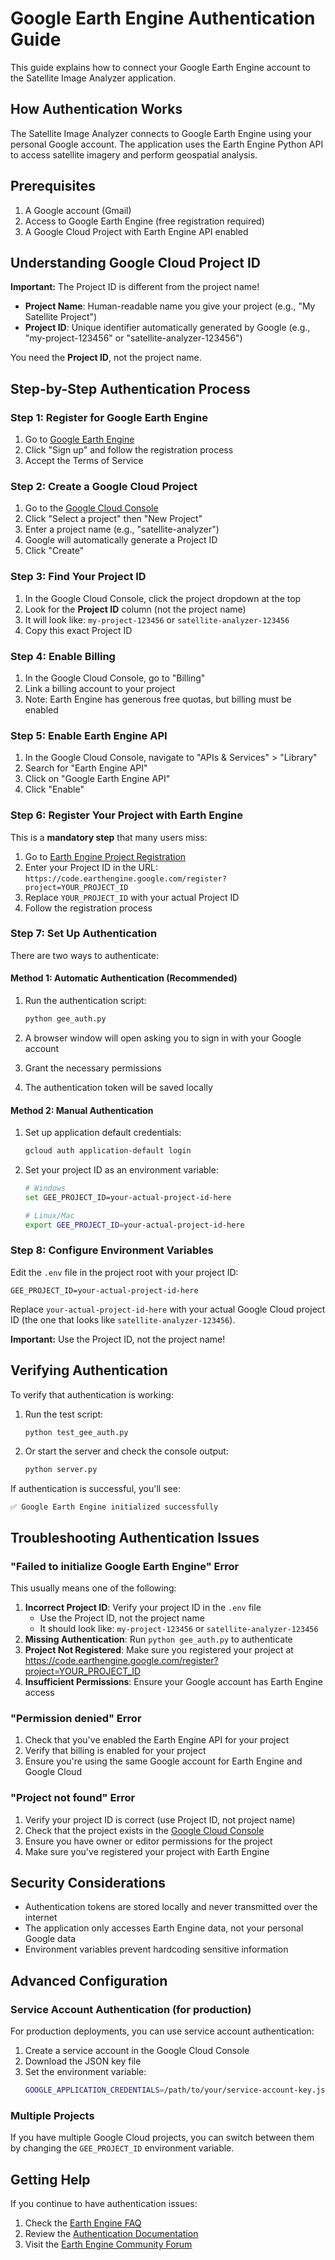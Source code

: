 # Google Earth Engine Authentication Guide

This guide explains how to connect your Google Earth Engine account to the Satellite Image Analyzer application.

## How Authentication Works

The Satellite Image Analyzer connects to Google Earth Engine using your personal Google account. The application uses the Earth Engine Python API to access satellite imagery and perform geospatial analysis.

## Prerequisites

1. A Google account (Gmail)
2. Access to Google Earth Engine (free registration required)
3. A Google Cloud Project with Earth Engine API enabled

## Understanding Google Cloud Project ID

**Important:** The Project ID is different from the project name!

- **Project Name**: Human-readable name you give your project (e.g., "My Satellite Project")
- **Project ID**: Unique identifier automatically generated by Google (e.g., "my-project-123456" or "satellite-analyzer-123456")

You need the **Project ID**, not the project name.

## Step-by-Step Authentication Process

### Step 1: Register for Google Earth Engine

1. Go to [Google Earth Engine](https://earthengine.google.com/)
2. Click "Sign up" and follow the registration process
3. Accept the Terms of Service

### Step 2: Create a Google Cloud Project

1. Go to the [Google Cloud Console](https://console.cloud.google.com/)
2. Click "Select a project" then "New Project"
3. Enter a project name (e.g., "satellite-analyzer")
4. Google will automatically generate a Project ID
5. Click "Create"

### Step 3: Find Your Project ID

1. In the Google Cloud Console, click the project dropdown at the top
2. Look for the **Project ID** column (not the project name)
3. It will look like: `my-project-123456` or `satellite-analyzer-123456`
4. Copy this exact Project ID

### Step 4: Enable Billing

1. In the Google Cloud Console, go to "Billing"
2. Link a billing account to your project
3. Note: Earth Engine has generous free quotas, but billing must be enabled

### Step 5: Enable Earth Engine API

1. In the Google Cloud Console, navigate to "APIs & Services" > "Library"
2. Search for "Earth Engine API"
3. Click on "Google Earth Engine API"
4. Click "Enable"

### Step 6: Register Your Project with Earth Engine

This is a **mandatory step** that many users miss:

1. Go to [Earth Engine Project Registration](https://code.earthengine.google.com/register)
2. Enter your Project ID in the URL: 
   `https://code.earthengine.google.com/register?project=YOUR_PROJECT_ID`
3. Replace `YOUR_PROJECT_ID` with your actual Project ID
4. Follow the registration process

### Step 7: Set Up Authentication

There are two ways to authenticate:

#### Method 1: Automatic Authentication (Recommended)

1. Run the authentication script:
   ```bash
   python gee_auth.py
   ```

2. A browser window will open asking you to sign in with your Google account
3. Grant the necessary permissions
4. The authentication token will be saved locally

#### Method 2: Manual Authentication

1. Set up application default credentials:
   ```bash
   gcloud auth application-default login
   ```

2. Set your project ID as an environment variable:
   ```bash
   # Windows
   set GEE_PROJECT_ID=your-actual-project-id-here
   
   # Linux/Mac
   export GEE_PROJECT_ID=your-actual-project-id-here
   ```

### Step 8: Configure Environment Variables

Edit the `.env` file in the project root with your project ID:

```
GEE_PROJECT_ID=your-actual-project-id-here
```

Replace `your-actual-project-id-here` with your actual Google Cloud project ID (the one that looks like `satellite-analyzer-123456`).

**Important:** Use the Project ID, not the project name!

## Verifying Authentication

To verify that authentication is working:

1. Run the test script:
   ```bash
   python test_gee_auth.py
   ```

2. Or start the server and check the console output:
   ```bash
   python server.py
   ```

If authentication is successful, you'll see:
```
✅ Google Earth Engine initialized successfully
```

## Troubleshooting Authentication Issues

### "Failed to initialize Google Earth Engine" Error

This usually means one of the following:

1. **Incorrect Project ID**: Verify your project ID in the `.env` file
   - Use the Project ID, not the project name
   - It should look like: `my-project-123456` or `satellite-analyzer-123456`
2. **Missing Authentication**: Run `python gee_auth.py` to authenticate
3. **Project Not Registered**: Make sure you registered your project at https://code.earthengine.google.com/register?project=YOUR_PROJECT_ID
4. **Insufficient Permissions**: Ensure your Google account has Earth Engine access

### "Permission denied" Error

1. Check that you've enabled the Earth Engine API for your project
2. Verify that billing is enabled for your project
3. Ensure you're using the same Google account for Earth Engine and Google Cloud

### "Project not found" Error

1. Verify your project ID is correct (use Project ID, not project name)
2. Check that the project exists in the [Google Cloud Console](https://console.cloud.google.com/)
3. Ensure you have owner or editor permissions for the project
4. Make sure you've registered your project with Earth Engine

## Security Considerations

- Authentication tokens are stored locally and never transmitted over the internet
- The application only accesses Earth Engine data, not your personal Google data
- Environment variables prevent hardcoding sensitive information

## Advanced Configuration

### Service Account Authentication (for production)

For production deployments, you can use service account authentication:

1. Create a service account in the Google Cloud Console
2. Download the JSON key file
3. Set the environment variable:
   ```bash
   GOOGLE_APPLICATION_CREDENTIALS=/path/to/your/service-account-key.json
   ```

### Multiple Projects

If you have multiple Google Cloud projects, you can switch between them by changing the `GEE_PROJECT_ID` environment variable.

## Getting Help

If you continue to have authentication issues:

1. Check the [Earth Engine FAQ](https://developers.google.com/earth-engine/faq)
2. Review the [Authentication Documentation](https://developers.google.com/earth-engine/guides/auth)
3. Visit the [Earth Engine Community Forum](https://groups.google.com/forum/#!forum/google-earth-engine-developers)